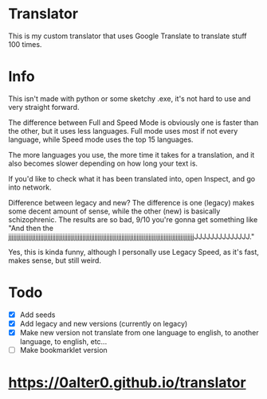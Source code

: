 # Translator
This is my custom translator that uses Google Translate to translate stuff 100 times.

# Info
This isn't made with python or some sketchy .exe, it's not hard to use and very straight forward.

The difference between Full and Speed Mode is obviously one is faster than the other, but it uses less languages. Full mode uses most if not every language, while Speed mode uses the top 15 languages.

The more languages you use, the more time it takes for a translation, and it also becomes slower depending on how long your text is.

If you'd like to check what it has been translated into, open Inspect, and go into network.

Difference between legacy and new? The difference is one (legacy) makes some decent amount of sense, while the other (new) is basically schizophrenic. The results are so bad, 9/10 you're gonna get something like "And then the jjjjjjjjjjjjjjjjjjjjjjjjjjjjjjjjjjjjjjjjjjjjjjjjjjjjjjjjjjjjjjjjjjjjjjjjjjjjjjjjjjjjjjjjjjjjjjjjjjjjjjjjjjjjjjJJJJJJJJJJJJJJ."

Yes, this is kinda funny, although I personally use Legacy Speed, as it's fast, makes sense, but still weird.

# Todo

- [x] Add seeds 
- [x] Add legacy and new versions (currently on legacy) 
- [x] Make new version not translate from one language to english, to another language, to english, etc... 
- [ ] Make bookmarklet version

# https://0alter0.github.io/translator
